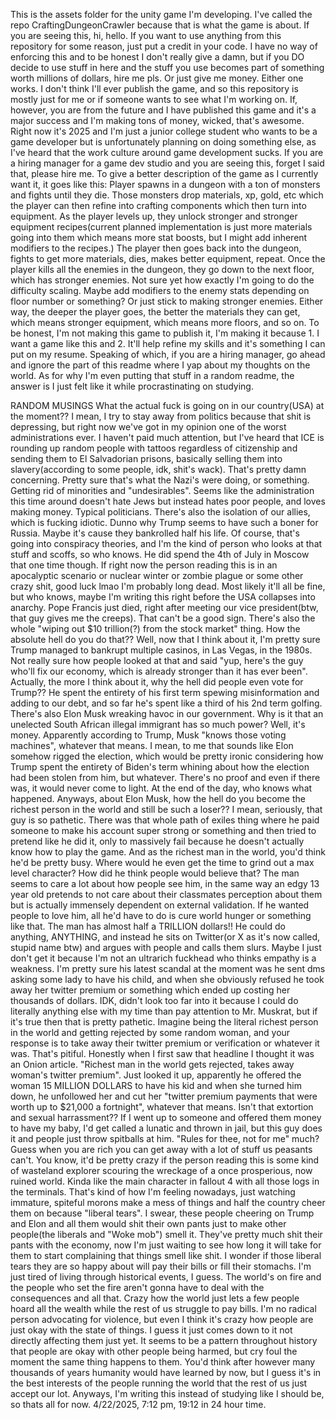 This is the assets folder for the unity game I'm developing. I've called the repo CraftingDungeonCrawler because that is what the game is about. If you are seeing this, hi, hello. If you want to use anything from this repository for some reason, just put a credit in your code. I have no way of enforcing this and to be honest I don't really give a damn, but if you DO decide to use stuff in here and the stuff you use becomes part of something worth millions of dollars, hire me pls. Or just give me money. Either one works. I don't think I'll ever publish the game, and so this repository is mostly just for me or if someone wants to see what I'm working on. If, however, you are from the future and I have published this game and it's a major success and I'm making tons of money, wicked, that's awesome. Right now it's 2025 and I'm just a junior college student who wants to be a game developer but is unfortunately planning on doing something else, as I've heard that the work culture around game development sucks. If you are a hiring manager for a game dev studio and you are seeing this, forget I said that, please hire me. 
To give a better description of the game as I currently want it, it goes like this: Player spawns in a dungeon with a ton of monsters and fights until they die. Those monsters drop materials, xp, gold, etc which the player can then refine into crafting components which then turn into equipment. As the player levels up, they unlock stronger and stronger equipment recipes(current planned implementation is just more materials going into them which means more stat boosts, but I might add inherent modifiers to the recipes.) The player then goes back into the dungeon, fights to get more materials, dies, makes better equipment, repeat. Once the player kills all the enemies in the dungeon, they go down to the next floor, which has stronger enemies. Not sure yet how exactly I'm going to do the difficulty scaling. Maybe add modifiers to the enemy stats depending on floor number or something? Or just stick to making stronger enemies. Either way, the deeper the player goes, the better the materials they can get, which means stronger equipment, which means more floors, and so on. To be honest, I'm not making this game to publish it, I'm making it because 1. I want a game like this and 2. It'll help refine my skills and it's something I can put on my resume. Speaking of which, if you are a hiring manager, go ahead and ignore the part of this readme where I yap about my thoughts on the world. As for why I'm even putting that stuff in a random readme, the answer is I just felt like it while procrastinating on studying.

RANDOM MUSINGS
What the actual fuck is going on in our country(USA) at the moment?? I mean, I try to stay away from politics because that shit is depressing, but right now we've got in my opinion one of the worst administrations ever. I haven't paid much attention, but I've heard that ICE is rounding up random people with tattoos regardless of citizenship and sending them to El Salvadorian prisons, basically selling them into slavery(according to some people, idk, shit's wack). That's pretty damn concerning. Pretty sure that's what the Nazi's were doing, or something. Getting rid of minorities and "undesirables". Seems like the administration this time around doesn't hate Jews but instead hates poor people, and loves making money. Typical politicians. There's also the isolation of our allies, which is fucking idiotic. Dunno why Trump seems to have such a boner for Russia. Maybe it's cause they bankrolled half his life. Of course, that's going into conspiracy theories, and I'm the kind of person who looks at that stuff and scoffs, so who knows. He did spend the 4th of July in Moscow that one time though. If right now the person reading this is in an apocalyptic scenario or nuclear winter or zombie plague or some other crazy shit, good luck lmao I'm probably long dead. Most likely it'll all be fine, but who knows, maybe I'm writing this right before the USA collapses into anarchy. Pope Francis just died, right after meeting our vice president(btw, that guy gives me the creeps). That can't be a good sign. There's also the whole "wiping out $10 trillion(?) from the stock market" thing. How the absolute hell do you do that?? Well, now that I think about it, I'm pretty sure Trump managed to bankrupt multiple casinos, in Las Vegas, in the 1980s. Not really sure how people looked at that and said "yup, here's the guy who'll fix our economy, which is already stronger than it has ever been". Actually, the more I think about it, why the hell did people even vote for Trump?? He spent the entirety of his first term spewing misinformation and adding to our debt, and so far he's spent like a third of his 2nd term golfing. There's also Elon Musk wreaking havoc in our government. Why is it that an unelected South African illegal immigrant has so much power? Well, it's money. Apparently according to Trump, Musk "knows those voting machines", whatever that means. I mean, to me that sounds like Elon somehow rigged the election, which would be pretty ironic considering how Trump spent the entirety of Biden's term whining about how the election had been stolen from him, but whatever. There's no proof and even if there was, it would never come to light. At the end of the day, who knows what happened. Anyways, about Elon Musk, how the hell do you become the richest person in the world and still be such a loser?? I mean, seriously, that guy is so pathetic. There was that whole path of exiles thing where he paid someone to make his account super strong or something and then tried to pretend like he did it, only to massively fail because he doesn't actually know how to play the game. And as the richest man in the world, you'd think he'd be pretty busy. Where would he even get the time to grind out a max level character? How did he think people would believe that? The man seems to care a lot about how people see him, in the same way an edgy 13 year old pretends to not care about their classmates perception about them but is actually immensely dependent on external validation. If he wanted people to love him, all he'd have to do is cure world hunger or something like that. The man has almost half a TRILLION dollars!! He could do anything, ANYTHING, and instead he sits on Twitter(or X as it's now called, stupid name btw) and argues with people and calls them slurs. Maybe I just don't get it because I'm not an ultrarich fuckhead who thinks empathy is a weakness. I'm pretty sure his latest scandal at the moment was he sent dms asking some lady to have his child, and when she obviously refused he took away her twitter premium or something which ended up costing her thousands of dollars. IDK, didn't look too far into it because I could do literally anything else with my time than pay attention to Mr. Muskrat, but if it's true then that is pretty pathetic. Imagine being the literal richest person in the world and getting rejected by some random woman, and your response is to take away their twitter premium or verification or whatever it was. That's pitiful. Honestly when I first saw that headline I thought it was an Onion article. "Richest man in the world gets rejected, takes away woman's twitter premium". Just looked it up, apparently he offered the woman 15 MILLION DOLLARS to have his kid and when she turned him down, he unfollowed her and cut her "twitter premium payments that were worth up to $21,000 a fortnight", whatever that means. Isn't that extortion and sexual harrassment?? If I went up to someone and offered them money to have my baby, I'd get called a lunatic and thrown in jail, but this guy does it and people just throw spitballs at him. "Rules for thee, not for me" much? Guess when you are rich you can get away with a lot of stuff us peasants can't. You know, it'd be pretty crazy if the person reading this is some kind of wasteland explorer scouring the wreckage of a once prosperious, now ruined world. Kinda like the main character in fallout 4 with all those logs in the terminals. That's kind of how I'm feeling nowadays, just watching immature, spiteful morons make a mess of things and half the country cheer them on because "liberal tears". I swear, these people cheering on Trump and Elon and all them would shit their own pants just to make other people(the liberals and "Woke mob") smell it. They've pretty much shit their pants with the economy, now I'm just waiting to see how long it will take for them to start complaining that things smell like shit. I wonder if those liberal tears they are so happy about will pay their bills or fill their stomachs. I'm just tired of living through historical events, I guess. The world's on fire and the people who set the fire aren't gonna have to deal with the consequences and all that. Crazy how the world just lets a few people hoard all the wealth while the rest of us struggle to pay bills. I'm no radical person advocating for violence, but even I think it's crazy how people are just okay with the state of things. I guess it just comes down to it not directly affecting them just yet. It seems to be a pattern throughout history that people are okay with other people being harmed, but cry foul the moment the same thing happens to them. You'd think after however many thousands of years humanity would have learned by now, but I guess it's in the best interests of the people running the world that the rest of us just accept our lot. Anyways, I'm writing this instead of studying like I should be, so thats all for now. 4/22/2025, 7:12 pm, 19:12 in 24 hour time. 
